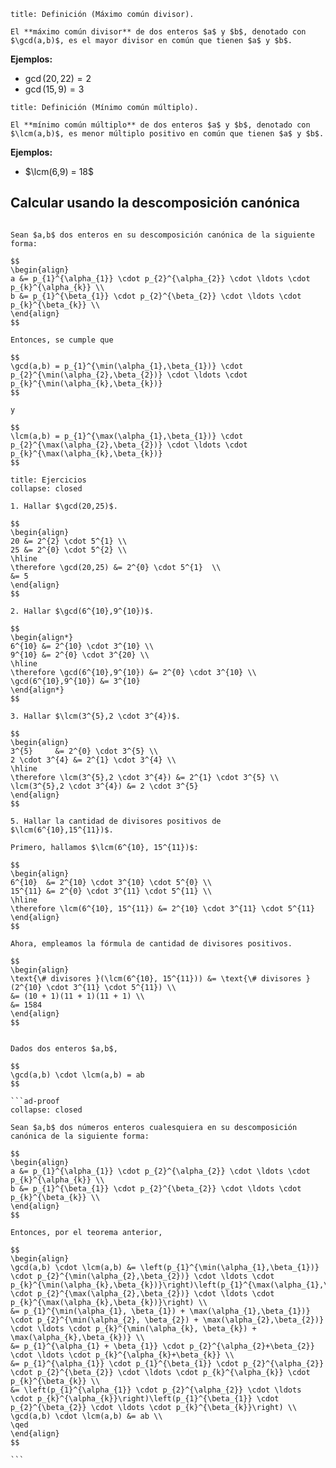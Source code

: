 ```ad-definition
title: Definición (Máximo común divisor).

El **máximo común divisor** de dos enteros $a$ y $b$, denotado con $\gcd(a,b)$, es el mayor divisor en común que tienen $a$ y $b$.
```

**Ejemplos:**

- $\gcd(20,22) = 2$
- $\gcd(15,9) = 3$

```ad-definition
title: Definición (Mínimo común múltiplo).

El **mínimo común múltiplo** de dos enteros $a$ y $b$, denotado con $\lcm(a,b)$, es menor múltiplo positivo en común que tienen $a$ y $b$.
```

**Ejemplos:**

- $\lcm(6,9) = 18$

## Calcular usando la descomposición canónica

```ad-theorem

Sean $a,b$ dos enteros en su descomposición canónica de la siguiente forma:

$$
\begin{align}
a &= p_{1}^{\alpha_{1}} \cdot p_{2}^{\alpha_{2}} \cdot \ldots \cdot p_{k}^{\alpha_{k}} \\
b &= p_{1}^{\beta_{1}} \cdot p_{2}^{\beta_{2}} \cdot \ldots \cdot p_{k}^{\beta_{k}} \\
\end{align}
$$

Entonces, se cumple que

$$
\gcd(a,b) = p_{1}^{\min(\alpha_{1},\beta_{1})} \cdot p_{2}^{\min(\alpha_{2},\beta_{2})} \cdot \ldots \cdot p_{k}^{\min(\alpha_{k},\beta_{k})}
$$

y

$$
\lcm(a,b) = p_{1}^{\max(\alpha_{1},\beta_{1})} \cdot p_{2}^{\max(\alpha_{2},\beta_{2})} \cdot \ldots \cdot p_{k}^{\max(\alpha_{k},\beta_{k})}
$$

```

```ad-exercise
title: Ejercicios
collapse: closed

1. Hallar $\gcd(20,25)$.

$$
\begin{align}
20 &= 2^{2} \cdot 5^{1} \\
25 &= 2^{0} \cdot 5^{2} \\
\hline
\therefore \gcd(20,25) &= 2^{0} \cdot 5^{1}  \\
&= 5
\end{align}
$$

2. Hallar $\gcd(6^{10},9^{10})$.

$$
\begin{align*}
6^{10} &= 2^{10} \cdot 3^{10} \\
9^{10} &= 2^{0} \cdot 3^{20} \\
\hline
\therefore \gcd(6^{10},9^{10}) &= 2^{0} \cdot 3^{10} \\
\gcd(6^{10},9^{10}) &= 3^{10}
\end{align*}
$$

3. Hallar $\lcm(3^{5},2 \cdot 3^{4})$.

$$
\begin{align}
3^{5}     &= 2^{0} \cdot 3^{5} \\
2 \cdot 3^{4} &= 2^{1} \cdot 3^{4} \\
\hline
\therefore \lcm(3^{5},2 \cdot 3^{4}) &= 2^{1} \cdot 3^{5} \\
\lcm(3^{5},2 \cdot 3^{4}) &= 2 \cdot 3^{5}
\end{align}
$$

5. Hallar la cantidad de divisores positivos de $\lcm(6^{10},15^{11})$.

Primero, hallamos $\lcm(6^{10}, 15^{11})$:

$$
\begin{align}
6^{10}  &= 2^{10} \cdot 3^{10} \cdot 5^{0} \\
15^{11} &= 2^{0} \cdot 3^{11} \cdot 5^{11} \\
\hline
\therefore \lcm(6^{10}, 15^{11}) &= 2^{10} \cdot 3^{11} \cdot 5^{11}
\end{align}
$$

Ahora, empleamos la fórmula de cantidad de divisores positivos.

$$
\begin{align}
\text{\# divisores }(\lcm(6^{10}, 15^{11})) &= \text{\# divisores }(2^{10} \cdot 3^{11} \cdot 5^{11}) \\
&= (10 + 1)(11 + 1)(11 + 1) \\
&= 1584
\end{align}
$$

```

`````ad-theorem

Dados dos enteros $a,b$,

$$
\gcd(a,b) \cdot \lcm(a,b) = ab
$$

```ad-proof
collapse: closed

Sean $a,b$ dos números enteros cualesquiera en su descomposición canónica de la siguiente forma:

$$
\begin{align}
a &= p_{1}^{\alpha_{1}} \cdot p_{2}^{\alpha_{2}} \cdot \ldots \cdot p_{k}^{\alpha_{k}} \\
b &= p_{1}^{\beta_{1}} \cdot p_{2}^{\beta_{2}} \cdot \ldots \cdot p_{k}^{\beta_{k}} \\
\end{align}
$$

Entonces, por el teorema anterior,

$$
\begin{align}
\gcd(a,b) \cdot \lcm(a,b) &= \left(p_{1}^{\min(\alpha_{1},\beta_{1})} \cdot p_{2}^{\min(\alpha_{2},\beta_{2})} \cdot \ldots \cdot p_{k}^{\min(\alpha_{k},\beta_{k})}\right)\left(p_{1}^{\max(\alpha_{1},\beta_{1})} \cdot p_{2}^{\max(\alpha_{2},\beta_{2})} \cdot \ldots \cdot p_{k}^{\max(\alpha_{k},\beta_{k})}\right) \\
&= p_{1}^{\min(\alpha_{1}, \beta_{1}) + \max(\alpha_{1},\beta_{1})} \cdot p_{2}^{\min(\alpha_{2}, \beta_{2}) + \max(\alpha_{2},\beta_{2})} \cdot \ldots \cdot p_{k}^{\min(\alpha_{k}, \beta_{k}) + \max(\alpha_{k},\beta_{k})} \\
&= p_{1}^{\alpha_{1} + \beta_{1}} \cdot p_{2}^{\alpha_{2}+\beta_{2}} \cdot \ldots \cdot p_{k}^{\alpha_{k}+\beta_{k}} \\
&= p_{1}^{\alpha_{1}} \cdot p_{1}^{\beta_{1}} \cdot p_{2}^{\alpha_{2}} \cdot p_{2}^{\beta_{2}} \cdot \ldots \cdot p_{k}^{\alpha_{k}} \cdot p_{k}^{\beta_{k}} \\
&= \left(p_{1}^{\alpha_{1}} \cdot p_{2}^{\alpha_{2}} \cdot \ldots \cdot p_{k}^{\alpha_{k}}\right)\left(p_{1}^{\beta_{1}} \cdot p_{2}^{\beta_{2}} \cdot \ldots \cdot p_{k}^{\beta_{k}}\right) \\
\gcd(a,b) \cdot \lcm(a,b) &= ab \\
\qed
\end{align}
$$

```

`````
